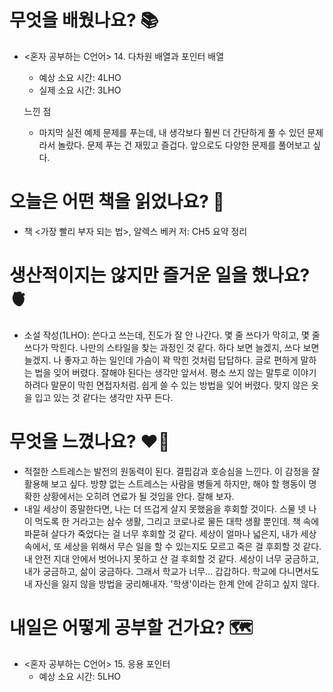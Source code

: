 # 무엇을 배웠나요? 📚
- <혼자 공부하는 C언어> 14. 다차원 배열과 포인터 배열
    - 예상 소요 시간: 4LHO
    - 실제 소요 시간: 3LHO

    느낀 점
    - 마지막 실전 예제 문제를 푸는데, 내 생각보다 훨씬 더 간단하게 풀 수 있던 문제라서 놀랐다. 문제 푸는 건 재밌고 즐겁다. 앞으로도 다양한 문제를 풀어보고 싶다.

# 오늘은 어떤 책을 읽었나요? 📖
- 책 <가장 빨리 부자 되는 법>, 알렉스 베커 저: CH5 요약 정리 

# 생산적이지는 않지만 즐거운 일을 했나요? 🫀
- 소설 작성(1LHO): 쓴다고 쓰는데, 진도가 잘 안 나간다. 몇 줄 쓰다가 막히고, 몇 줄 쓰다가 막힌다. 나만의 스타일을 찾는 과정인 것 같다. 하다 보면 늘겠지, 쓰다 보면 늘겠지. 나 좋자고 하는 일인데 가슴이 꽉 막힌 것처럼 답답하다. 글로 편하게 말하는 법을 잊어 버렸다. 잘해야 된다는 생각만 앞서서. 평소 쓰지 않는 말투로 이야기하려다 말문이 막힌 면접자처럼. 쉽게 쓸 수 있는 방법을 잊어 버렸다. 맞지 않은 옷을 입고 있는 것 같다는 생각만 자꾸 든다.

# 무엇을 느꼈나요? ❤️‍🔥
- 적절한 스트레스는 발전의 원동력이 된다. 결핍감과 호승심을 느낀다. 이 감정을 잘 활용해 보고 싶다. 방향 없는 스트레스는 사람을 병들게 하지만, 해야 할 행동이 명확한 상황에서는 오히려 연료가 될 것임을 안다. 잘해 보자. 
- 내일 세상이 종말한다면, 나는 더 뜨겁게 살지 못했음을 후회할 것이다. 스물 넷 나이 먹도록 한 거라고는 삼수 생활, 그리고 코로나로 물든 대학 생활 뿐인데. 책 속에 파묻혀 살다가 죽었다는 걸 너무 후회할 것 같다. 세상이 얼마나 넓은지, 내가 세상 속에서, 또 세상을 위해서 무슨 일을 할 수 있는지도 모르고 죽은 걸 후회할 것 같다. 내 안전 지대 안에서 벗어나지 못하고 산 걸 후회할 것 같다. 세상이 너무 궁금하고, 내가 궁금하고, 삶이 궁금하다. 그래서 학교가 너무... 갑갑하다. 학교에 다니면서도 내 자신을 잃지 않을 방법을 궁리해내자. '학생'이라는 한계 안에 갇히고 싶지 않다.

# 내일은 어떻게 공부할 건가요? 🗺
- <혼자 공부하는 C언어> 15. 응용 포인터
    - 예상 소요 시간: 5LHO